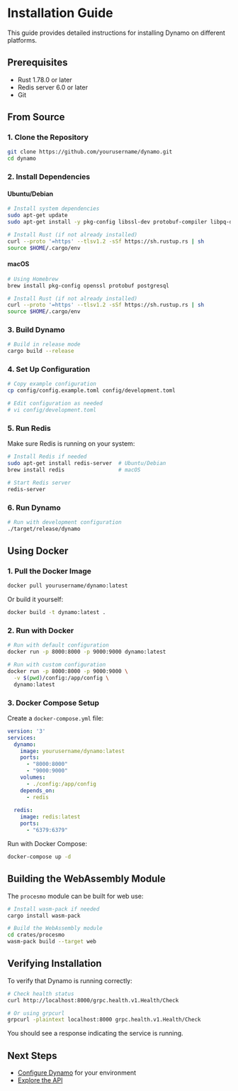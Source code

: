 # Installation Guide

This guide provides detailed instructions for installing Dynamo on different platforms.

## Prerequisites

- Rust 1.78.0 or later
- Redis server 6.0 or later
- Git

## From Source

### 1. Clone the Repository

```bash
git clone https://github.com/yourusername/dynamo.git
cd dynamo
```

### 2. Install Dependencies

#### Ubuntu/Debian

```bash
# Install system dependencies
sudo apt-get update
sudo apt-get install -y pkg-config libssl-dev protobuf-compiler libpq-dev

# Install Rust (if not already installed)
curl --proto '=https' --tlsv1.2 -sSf https://sh.rustup.rs | sh
source $HOME/.cargo/env
```

#### macOS

```bash
# Using Homebrew
brew install pkg-config openssl protobuf postgresql

# Install Rust (if not already installed)
curl --proto '=https' --tlsv1.2 -sSf https://sh.rustup.rs | sh
source $HOME/.cargo/env
```

### 3. Build Dynamo

```bash
# Build in release mode
cargo build --release
```

### 4. Set Up Configuration

```bash
# Copy example configuration
cp config/config.example.toml config/development.toml

# Edit configuration as needed
# vi config/development.toml
```

### 5. Run Redis

Make sure Redis is running on your system:

```bash
# Install Redis if needed
sudo apt-get install redis-server  # Ubuntu/Debian
brew install redis                 # macOS

# Start Redis server
redis-server
```

### 6. Run Dynamo

```bash
# Run with development configuration
./target/release/dynamo
```

## Using Docker

### 1. Pull the Docker Image

```bash
docker pull yourusername/dynamo:latest
```

Or build it yourself:

```bash
docker build -t dynamo:latest .
```

### 2. Run with Docker

```bash
# Run with default configuration
docker run -p 8000:8000 -p 9000:9000 dynamo:latest

# Run with custom configuration
docker run -p 8000:8000 -p 9000:9000 \
  -v $(pwd)/config:/app/config \
  dynamo:latest
```

### 3. Docker Compose Setup

Create a `docker-compose.yml` file:

```yaml
version: '3'
services:
  dynamo:
    image: yourusername/dynamo:latest
    ports:
      - "8000:8000"
      - "9000:9000"
    volumes:
      - ./config:/app/config
    depends_on:
      - redis
  
  redis:
    image: redis:latest
    ports:
      - "6379:6379"
```

Run with Docker Compose:

```bash
docker-compose up -d
```

## Building the WebAssembly Module

The `procesmo` module can be built for web use:

```bash
# Install wasm-pack if needed
cargo install wasm-pack

# Build the WebAssembly module
cd crates/procesmo
wasm-pack build --target web
```

## Verifying Installation

To verify that Dynamo is running correctly:

```bash
# Check health status
curl http://localhost:8000/grpc.health.v1.Health/Check

# Or using grpcurl
grpcurl -plaintext localhost:8000 grpc.health.v1.Health/Check
```

You should see a response indicating the service is running.

## Next Steps

- [Configure Dynamo](configuration.md) for your environment
- [Explore the API](api-reference.md)
